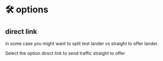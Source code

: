 # 🛠 options

## direct link

in some case you might want to split test lander vs straight to offer lander.

Select the option direct link to send traffic straight to offer

